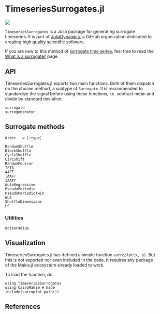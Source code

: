 # TimeseriesSurrogates.jl

![](surroplot.png)

`TimeseriesSurrogates` is a Julia package for generating surrogate timeseries. It is part of [JuliaDynamics](https://juliadynamics.github.io/JuliaDynamics/), a GitHub organization dedicated to creating high quality scientific software.

If you are new to this method of [surrogate time series](https://en.wikipedia.org/wiki/Surrogate_data_testing), feel free to read the [What is a surrogate?](@ref) page.

## API

TimeseriesSurrogates.jl exports two main functions. Both of them dispatch on the chosen method, a subtype of `Surrogate`.
It is recommended to standardize the signal before using these functions, i.e. subtract mean and divide by standard deviation.

```@docs
surrogate
surrogenerator
```

## Surrogate methods

```@index
Order   = [:type]
```

```@docs
RandomShuffle
BlockShuffle
CycleShuffle
CircShift
RandomFourier
TFTS
AAFT
TAAFT
IAAFT
AutoRegressive
PseudoPeriodic
PseudoPeriodicTwin
WLS
ShuffleDimensions
LS
```

### Utilities

```@docs
noiseradius
```

## Visualization

TimeseriesSurrogates.jl has defined a simple function `surroplot(x, s)`. But this is not exported nor even included in the code. It requires any package of the Makie.jl ecosystem already loaded to work.

To load the function, do:
```@example MAIN
using TimeseriesSurrogates
using CairoMakie # hide
include(surroplot_path())
```

## References
